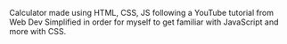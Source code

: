 Calculator made using HTML, CSS, JS following a YouTube tutorial from Web Dev Simplified in order for myself to get familiar with JavaScript and more with CSS.
